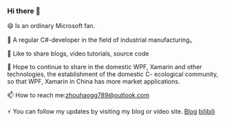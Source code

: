 ### Hi there 👋

😄 Is an ordinary Microsoft fan.

🔭 A regular C#-developer in the field of industrial manufacturing。

🌱 Like to share blogs, video tutorials, source code

💬 Hope to continue to share in the domestic WPF, Xamarin and other technologies, the establishment of the domestic C- ecological community, so that WPF, Xamarin in China has more market applications.

📫 How to reach me:zhouhaogg789@outlook.com

⚡ You can follow my updates by visiting my blog or video site.
[Blog](https://www.cnblogs.com/zh7791/)
[bilibili](https://space.bilibili.com/32497462)
